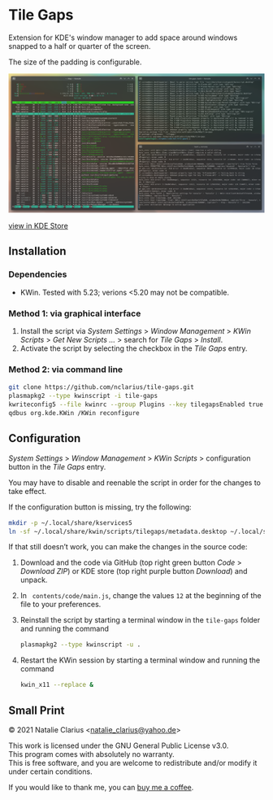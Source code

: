 # Tile Gaps

Extension for KDE's window manager to add space around windows snapped to a half or quarter of the screen.

The size of the padding is configurable.

![screenshot](screenshot.png)

[view in KDE Store](https://www.pling.com/p/1619642/)



## Installation

### Dependencies

- KWin. Tested with 5.23; verions <5.20 may not be compatible.

### Method 1: via graphical interface

1. Install the script via *System Settings* > *Window Management* > *KWin Scripts* > *Get New Scripts …* > search for *Tile Gaps* > *Install*.
2. Activate the script by selecting the checkbox in the *Tile Gaps* entry.

### Method 2: via command line

```bash
git clone https://github.com/nclarius/tile-gaps.git
plasmapkg2 --type kwinscript -i tile-gaps
kwriteconfig5 --file kwinrc --group Plugins --key tilegapsEnabled true
qdbus org.kde.KWin /KWin reconfigure
```



## Configuration

*System Settings* > *Window Management* > *KWin Scripts* > configuration button in the *Tile Gaps* entry.

You may have to disable and reenable the script in order for the changes to take effect.

If the configuration button is missing, try the following:

````bash
mkdir -p ~/.local/share/kservices5
ln -sf ~/.local/share/kwin/scripts/tilegaps/metadata.desktop ~/.local/share/kservices5/tilegaps.desktop
````

If that still doesn’t work, you can make the changes in the source code:

1. Download and the code via GitHub (top right green button *Code* > *Download ZIP*) or KDE store (top right purple button *Download*) and unpack.
2. In ` contents/code/main.js`, change the values `12` at the beginning of the file to your preferences.
3. Reinstall the script by starting a terminal window in the `tile-gaps` folder and running the command

    ```bash
    plasmapkg2 --type kwinscript -u .
    ```

4. Restart the KWin session by starting a terminal window and running the command

   ````bash
   kwin_x11 --replace &
   ````
   
  
## Small Print

© 2021 Natalie Clarius \<natalie_clarius@yahoo.de\>

This work is licensed under the GNU General Public License v3.0.  
This program comes with absolutely no warranty.  
This is free software, and you are welcome to redistribute and/or modify it under certain conditions.  

If you would like to thank me, you can [buy me a coffee](https://www.paypal.com/donate?hosted_button_id=7LUUJD83BWRM4).

